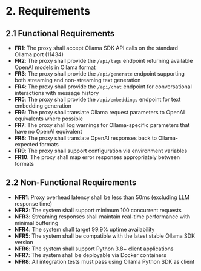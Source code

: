 # 2. Requirements

## 2.1 Functional Requirements
- **FR1**: The proxy shall accept Ollama SDK API calls on the standard Ollama port (11434)
- **FR2**: The proxy shall provide the `/api/tags` endpoint returning available OpenAI models in Ollama format
- **FR3**: The proxy shall provide the `/api/generate` endpoint supporting both streaming and non-streaming text generation
- **FR4**: The proxy shall provide the `/api/chat` endpoint for conversational interactions with message history
- **FR5**: The proxy shall provide the `/api/embeddings` endpoint for text embedding generation
- **FR6**: The proxy shall translate Ollama request parameters to OpenAI equivalents where possible
- **FR7**: The proxy shall log warnings for Ollama-specific parameters that have no OpenAI equivalent
- **FR8**: The proxy shall translate OpenAI responses back to Ollama-expected formats
- **FR9**: The proxy shall support configuration via environment variables
- **FR10**: The proxy shall map error responses appropriately between formats

## 2.2 Non-Functional Requirements
- **NFR1**: Proxy overhead latency shall be less than 50ms (excluding LLM response time)
- **NFR2**: The system shall support minimum 100 concurrent requests
- **NFR3**: Streaming responses shall maintain real-time performance with minimal buffering
- **NFR4**: The system shall target 99.9% uptime availability
- **NFR5**: The system shall be compatible with the latest stable Ollama SDK version
- **NFR6**: The system shall support Python 3.8+ client applications
- **NFR7**: The system shall be deployable via Docker containers
- **NFR8**: All integration tests must pass using Ollama Python SDK as client

